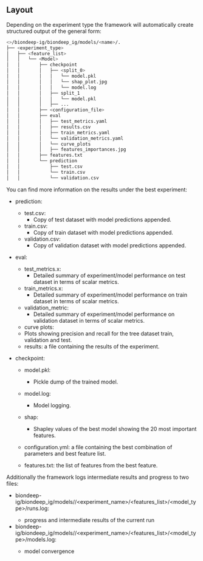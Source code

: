 ## Layout

Depending on the experiment type the framework will automatically create structured output of the
general form:

```bash
<>/biondeep-ig/biondeep_ig/models/<name>/.
├── <experiment_type>
│   ├── <feature_list>
│   │   └── <Model>
│   │       ├── checkpoint
│   │       │   ├── <split_0>
│   │       │   │   └── model.pkl
│   │       │   │   └── shap_plot.jpg
│   │       │   │   └── model.log
│   │       │   ├── split_1
│   │       │   │   └── model.pkl
│   │       │   ├── ...
│   │       ├── <configuration_file>
│   │       ├── eval
│   │       │   ├── test_metrics.yaml
│   │       │   ├── results.csv
│   │       │   ├── train_metrics.yaml
│   │       │   └── validation_metrics.yaml
│   │       │   └── curve_plots
│   │       │   ├── features_importances.jpg
│   │       ├── features.txt
│   │       └── prediction
│   │           ├── test.csv
│   │           └── train.csv
│   │           └── validation.csv

```

You can find more information on the results under the best experiment:

- prediction:

  - test.csv:
    - Copy of test dataset with model predictions appended.
  - train.csv:
    - Copy of train dataset with model predictions appended.
  - validation.csv:
    - Copy of validation dataset with model predictions appended.

- eval:

  - test_metrics.x:
    - Detailed summary of experiment/model performance on test dataset in terms of scalar metrics.
  - train_metrics.x:
    - Detailed summary of experiment/model performance on train dataset in terms of scalar metrics.
  - validation_metric:
    - Detailed summary of experiment/model performance on validation dataset in terms of scalar
      metrics.
  - curve plots:
  - Plots showing precision and recall for the tree dataset train, validation and test.
  - results: a file containing the results of the experiment.

- checkpoint:

  - model.pkl:
    - Pickle dump of the trained model.
  - model.log:

    - Model logging.

  - shap:

    - Shapley values of the best model showing the 20 most important features.

  - configuration.yml: a file containing the best combination of parameters and best feature list.

  - features.txt: the list of features from the best feature.

Additionally the framework logs intermediate results and progress to two files:

- biondeep-ig/biondeep_ig/models/<name>/<experiment_name>/<features_list>/<model_type>/runs.log:
  - progress and intermediate results of the current run
- biondeep-ig/biondeep_ig/models/<name>/<experiment_name>/<features_list>/<model_type>/models.log:
  - model convergence
